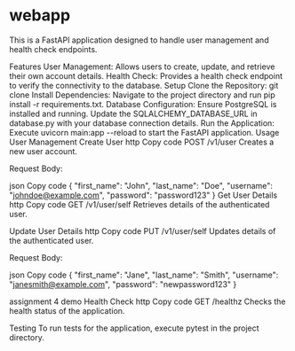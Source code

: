 # webapp

This is a FastAPI application designed to handle user management and health check endpoints.

Features
User Management: Allows users to create, update, and retrieve their own account details.
Health Check: Provides a health check endpoint to verify the connectivity to the database.
Setup
Clone the Repository: git clone <repository-url>
Install Dependencies: Navigate to the project directory and run pip install -r requirements.txt.
Database Configuration: Ensure PostgreSQL is installed and running. Update the SQLALCHEMY_DATABASE_URL in database.py with your database connection details.
Run the Application: Execute uvicorn main:app --reload to start the FastAPI application.
Usage
User Management
Create User
http
Copy code
POST /v1/user
Creates a new user account.

Request Body:

json
Copy code
{
  "first_name": "John",
  "last_name": "Doe",
  "username": "johndoe@example.com",
  "password": "password123"
}
Get User Details
http
Copy code
GET /v1/user/self
Retrieves details of the authenticated user.

Update User Details
http
Copy code
PUT /v1/user/self
Updates details of the authenticated user.

Request Body:

json
Copy code
{
  "first_name": "Jane",
  "last_name": "Smith",
  "username": "janesmith@example.com",
  "password": "newpassword123"
}


assignment 4 demo
Health Check
http
Copy code
GET /healthz
Checks the health status of the application.

Testing
To run tests for the application, execute pytest in the project directory.
